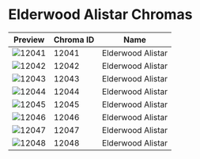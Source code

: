 # Elderwood Alistar Chromas

| Preview | Chroma ID | Name |
|---------|-----------|------|
| ![12041](https://raw.communitydragon.org/latest/plugins/rcp-be-lol-game-data/global/default/v1/champion-chroma-images/12/12041.png) | 12041 | Elderwood Alistar |
| ![12042](https://raw.communitydragon.org/latest/plugins/rcp-be-lol-game-data/global/default/v1/champion-chroma-images/12/12042.png) | 12042 | Elderwood Alistar |
| ![12043](https://raw.communitydragon.org/latest/plugins/rcp-be-lol-game-data/global/default/v1/champion-chroma-images/12/12043.png) | 12043 | Elderwood Alistar |
| ![12044](https://raw.communitydragon.org/latest/plugins/rcp-be-lol-game-data/global/default/v1/champion-chroma-images/12/12044.png) | 12044 | Elderwood Alistar |
| ![12045](https://raw.communitydragon.org/latest/plugins/rcp-be-lol-game-data/global/default/v1/champion-chroma-images/12/12045.png) | 12045 | Elderwood Alistar |
| ![12046](https://raw.communitydragon.org/latest/plugins/rcp-be-lol-game-data/global/default/v1/champion-chroma-images/12/12046.png) | 12046 | Elderwood Alistar |
| ![12047](https://raw.communitydragon.org/latest/plugins/rcp-be-lol-game-data/global/default/v1/champion-chroma-images/12/12047.png) | 12047 | Elderwood Alistar |
| ![12048](https://raw.communitydragon.org/latest/plugins/rcp-be-lol-game-data/global/default/v1/champion-chroma-images/12/12048.png) | 12048 | Elderwood Alistar |